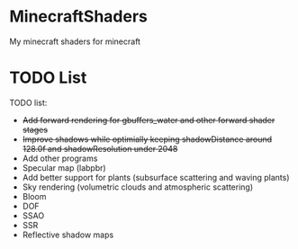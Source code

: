 # MinecraftShaders
My minecraft shaders for minecraft
# TODO List
TODO list:
- ~~Add forward rendering for gbuffers_water and other forward shader stages~~ 
- ~~Improve shadows while optimially keeping shadowDistance around 128.0f and shadowResolution under 2048~~
- Add other programs
- Specular map (labpbr)
- Add better support for plants (subsurface scattering and waving plants)
- Sky rendering (volumetric clouds and atmospheric scattering)
- Bloom
- DOF 
- SSAO
- SSR
- Reflective shadow maps
